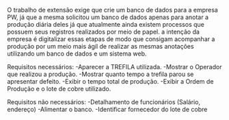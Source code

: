 O trabalho de extensão exige que crie um banco de dados para a empresa PW, já que a mesma solicitou um banco de dados apenas para anotar a produção diária deles
já que atualmente ainda existem processos que possuem seus registros realizados por meio de papel. a intenção da empresa é digitalizar essas etapas de modo que 
consigam acompanhar a produção por um meio mais ágil de realizar as mesmas anotações utilizando um banco de dados e um sistema web.

Requisitos necessários:
-Aparecer a TREFILA utilizada.
-Mostrar o Operador que realizou a produção.
-Mostrar quanto tempo a trefila parou se apresentar defeito.
-Exibir o tempo total de produção.
-Exibir a Ordem de Produção e o lote de cobre utilizado.



Requisitos não necessários:
-Detalhamento de funcionários (Salário, endereço)
-Alimentar o banco.
-Identificar fornecedor do lote de cobre
